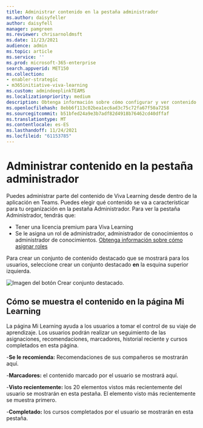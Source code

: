 ```yaml
---
title: Administrar contenido en la pestaña administrador
ms.author: daisyfeller
author: daisyfell
manager: pamgreen
ms.reviewer: chrisarnoldmsft
ms.date: 11/23/2021
audience: admin
ms.topic: article
ms.service: ''
ms.prod: microsoft-365-enterprise
search.appverid: MET150
ms.collection:
- enabler-strategic
- m365initiative-viva-learning
ms.custom: admindeeplinkTEAMS
ms.localizationpriority: medium
description: Obtenga información sobre cómo configurar y ver contenido en las pestañas Administrador y Mi Learning en Viva Learning.
ms.openlocfilehash: 8ebb6f113c02bea1ec6ad3c75c72fa67f50a7258
ms.sourcegitcommit: b51bfed24a9e3b7adf82d4918b76462cd40dffaf
ms.translationtype: MT
ms.contentlocale: es-ES
ms.lasthandoff: 11/24/2021
ms.locfileid: "61153785"
---
```

# <a name="manage-content-in-the-admin-tab"></a>Administrar contenido en la pestaña administrador

Puedes administrar parte del contenido de Viva Learning desde dentro de la aplicación en Teams. Puedes elegir qué contenido se va a característicar para tu organización en la pestaña Administrador. Para ver la pestaña Administrador, tendrás que:

- Tener una licencia premium para Viva Learning
- Se le asigna un rol de administrador, administrador de conocimientos o administrador de conocimientos. [Obtenga información sobre cómo asignar roles](/exchange/permissions/role-group-members)

Para crear un conjunto de contenido destacado que se mostrará para los usuarios, seleccione crear un conjunto destacado **en** la esquina superior izquierda.

![Imagen del botón Crear conjunto destacado.](../media/learning/admin-tab-small.png)

## <a name="how-content-shows-up-in-the-my-learning-page"></a>Cómo se muestra el contenido en la página Mi Learning

La página Mi Learning ayuda a los usuarios a tomar el control de su viaje de aprendizaje. Los usuarios podrán realizar un seguimiento de las asignaciones, recomendaciones, marcadores, historial reciente y cursos completados en esta página.

-**Se le recomienda:** Recomendaciones de sus compañeros se mostrarán aquí.

-**Marcadores:** el contenido marcado por el usuario se mostrará aquí.

-**Visto recientemente:** los 20 elementos vistos más recientemente del usuario se mostrarán en esta pestaña. El elemento visto más recientemente se muestra primero.

-**Completado:** los cursos completados por el usuario se mostrarán en esta pestaña.
